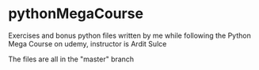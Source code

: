 # pythonMegaCourse
Exercises and bonus python files written by me while following the Python Mega Course on udemy, instructor is Ardit Sulce

The files are all in the "master" branch
